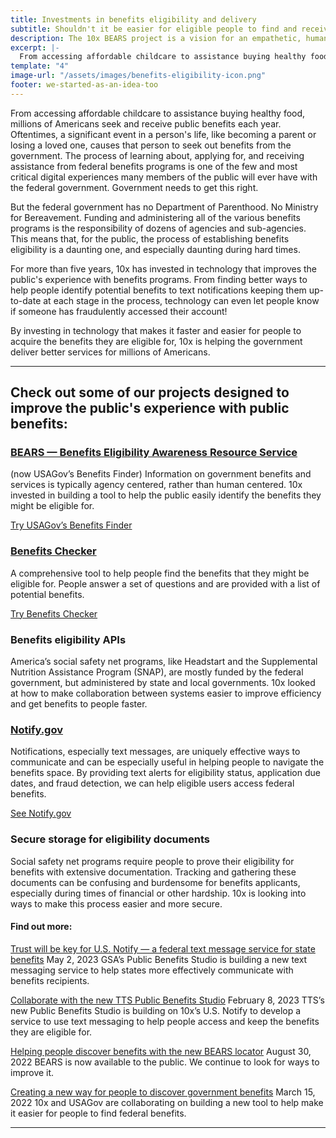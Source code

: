 ```yaml
---
title: Investments in benefits eligibility and delivery
subtitle: Shouldn't it be easier for eligible people to find and receive public benefits?
description: The 10x BEARS project is a vision for an empathetic, human-centered world where the public can learn about benefits in a way that reflects their lived experiences, rather than the complexities of bureaucracy.
excerpt: |-
  From accessing affordable childcare to assistance buying healthy food, millions of Americans seek and receive public benefits each year. Oftentimes, a significant event in a person's life, like becoming a parent or losing a loved one, causes that person to seek out benefits from the government. The process of learning about, applying for, and receiving assistance from federal benefits programs is one of the few and most critical digital experiences many members of the public will ever have with the federal government. Government needs to get this right.
template: "4"
image-url: "/assets/images/benefits-eligibility-icon.png"
footer: we-started-as-an-idea-too
---
```


<p class="usa-intro">  
  From accessing affordable childcare to assistance buying healthy food, millions of Americans seek and receive public benefits each year. Oftentimes, a significant event in a person's life, like becoming a parent or losing a loved one, causes that person to seek out benefits from the government. The process of learning about, applying for, and receiving assistance from federal benefits programs is one of the few and most critical digital experiences many members of the public will ever have with the federal government. Government needs to get this right.
</p>

But the federal government has no Department of Parenthood. No Ministry for Bereavement. Funding and administering all of the various benefits programs is the responsibility of dozens of agencies and sub-agencies. This means that, for the public, the process of establishing benefits eligibility is a daunting one, and especially daunting during hard times.

For more than five years, 10x has invested in technology that improves the public's experience with benefits programs. From finding better ways to help people identify potential benefits to text notifications keeping them up-to-date at each stage in the process, technology can even let people know if someone has fraudulently accessed their account!

By investing in technology that makes it faster and easier for people to acquire the benefits they are eligible for, 10x is helping the government deliver better services for millions of Americans.

---

## Check out some of our projects designed to improve the public's experience with public benefits:

### [BEARS  — Benefits Eligibility Awareness Resource Service](https://benefits-tool-beta.usa.gov/death-of-a-loved-one/)

(now USAGov’s Benefits Finder)
Information on government benefits and services is typically agency centered, rather than human centered. 10x invested in building a tool to help the public easily identify the benefits they might be eligible for.

<p class="static-purple-button usa-button">
  <a href="https://benefits-tool-beta.usa.gov/death-of-a-loved-one/">
    Try USAGov’s Benefits Finder
  </a>
</p>

### [Benefits Checker](need/link/to/page)
A comprehensive tool to help people find the benefits that they might be eligible for. People answer a set of questions and are provided with a list of potential benefits.

 <p class="static-purple-button usa-button">
  <a href="need/link/to/page">
    Try Benefits Checker
  </a>
</p>

### Benefits eligibility APIs

America’s social safety net programs, like Headstart and the Supplemental Nutrition Assistance Program (SNAP), are mostly funded by the federal government, but administered by state and local governments. 10x looked at how to make collaboration between systems easier to improve efficiency and get benefits to people faster.

### [Notify.gov](https://beta.notify.gov/)

Notifications, especially text messages, are uniquely effective ways to communicate and can be especially useful in helping people to navigate the benefits space. By providing text alerts for eligibility status, application due dates, and fraud detection, we can help eligible users access federal benefits.

<p class="static-purple-button usa-button">
  <a href="https://beta.notify.gov/">
    See Notify.gov
  </a>
</p>

### Secure storage for eligibility documents

Social safety net programs require people to prove their eligibility for benefits with extensive documentation. Tracking and gathering these documents can be confusing and burdensome for benefits applicants, especially during times of financial or other hardship. 10x is looking into ways to make this process easier and more secure.

#### Find out more:

[Trust will be key for U.S. Notify  —  a federal text message service for state benefits](https://www.nextgov.com/cxo-briefing/2023/05/trust-will-be-key-us-notify-federal-text-message-service-state-benefits/385881/)
May 2, 2023
GSA’s Public Benefits Studio is building a new text messaging service to help states more effectively communicate with benefits recipients. 

[Collaborate with the new TTS Public Benefits Studio](https://digital.gov/2023/02/07/collaborate-with-the-tts-public-benefits-studio/)
February 8, 2023
TTS’s new Public Benefits Studio is building on 10x’s U.S. Notify to develop a service to use text messaging to help people access and keep the benefits they are eligible for.

[Helping people discover benefits with the new BEARS locator](https://blog.usa.gov/helping-people-discover-benefits-with-the-new-bears-locator)
August 30, 2022
BEARS is now available to the public. We continue to look for ways to improve it.

[Creating a new way for people to discover government benefits](https://blog.usa.gov/creating-a-new-way-for-people-to-discover-government-benefits)
March 15, 2022
10x and USAGov are collaborating on building a new tool to help make it easier for people to find federal benefits.

---